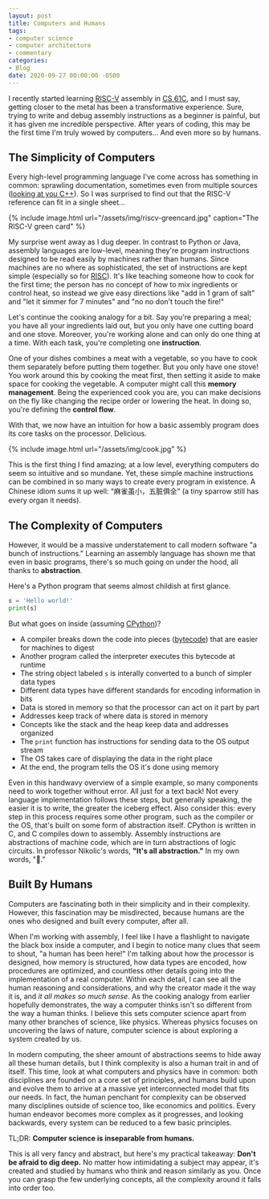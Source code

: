 ```yaml
---
layout: post
title: Computers and Humans
tags:
- computer science
- computer architecture
- commentary
categories:
- Blog
date: 2020-09-27 00:00:00 -0500
---
```


I recently started learning [RISC-V](https://en.wikipedia.org/wiki/RISC-V) assembly in [CS 61C](https://www2.eecs.berkeley.edu/Courses/CS61C/), and I must say, getting closer to the metal has been a transformative experience. Sure, trying to write and debug assembly instructions as a beginner is painful, but it has given me incredible perspective. After years of coding, this may be the first time I'm truly wowed by computers... And even more so by humans.


## The Simplicity of Computers

Every high-level programming language I've come across has something in common: sprawling documentation, sometimes even from multiple sources ([looking at you C++](https://www.google.com/search?q=c%2B%2B+documentation)). So I was surprised to find out that the RISC-V reference can fit in a single sheet...

{% include image.html url="/assets/img/riscv-greencard.jpg" caption="The RISC-V green card" %}

My surprise went away as I dug deeper. In contrast to Python or Java, assembly languages are low-level, meaning they're program instructions designed to be read easily by machines rather than humans. Since machines are no where as sophisticated, the set of instructions are kept simple (especially so for [RISC](https://en.wikipedia.org/wiki/Reduced_instruction_set_computer)). It's like teaching someone how to cook for the first time; the person has no concept of how to mix ingredients or control heat, so instead we give easy directions like "add in 1 gram of salt" and "let it simmer for 7 minutes" and "no no don't touch the fire!"

Let's continue the cooking analogy for a bit. Say you're preparing a meal; you have all your ingredients laid out, but you only have one cutting board and one stove. Moreover, you're working alone and can only do one thing at a time. With each task, you're completing one **instruction**.

One of your dishes combines a meat with a vegetable, so you have to cook them separately before putting them together. But you only have one stove! You work around this by cooking the meat first, then setting it aside to make space for cooking the vegetable. A computer might call this **memory management**. Being the experienced cook you are, you can make decisions on the fly like changing the recipe order or lowering the heat. In doing so, you're defining the **control flow**. 

With that, we now have an intuition for how a basic assembly program does its core tasks on the processor. Delicious.

{% include image.html url="/assets/img/cook.jpg" %}

This is the first thing I find amazing; at a low level, everything computers do seem so intuitive and so mundane. Yet, these simple machine instructions can be combined in so many ways to create every program in existence. A Chinese idiom sums it up well: “麻雀虽小，五脏俱全” (a tiny sparrow still has every organ it needs).


## The Complexity of Computers

However, it would be a massive understatement to call modern software "a bunch of instructions." Learning an assembly language has shown me that even in basic programs, there's so much going on under the hood, all thanks to **abstraction**. 

Here's a Python program that seems almost childish at first glance. 

```python
s = 'Hello world!'
print(s)
```

But what goes on inside (assuming [CPython](https://en.wikipedia.org/wiki/CPython))?
- A compiler breaks down the code into pieces ([bytecode](https://en.wikipedia.org/wiki/Intermediate_representation)) that are easier for machines to digest
- Another program called the interpreter executes this bytecode at runtime
- The string object labeled `s` is interally converted to a bunch of simpler data types
- Different data types have different standards for encoding information in bits
- Data is stored in memory so that the processor can act on it part by part
- Addresses keep track of where data is stored in memory
- Concepts like the stack and the heap keep data and addresses organized
- The `print` function has instructions for sending data to the OS output stream
- The OS takes care of displaying the data in the right place
- At the end, the program tells the OS it's done using memory

Even in this handwavy overview of a simple example, so many components need to work together without error. All just for a text back! Not every language implementation follows these steps, but generally speaking, the easier it is to write, the greater the iceberg effect. Also consider this: every step in this process requires some other program, such as the compiler or the OS, that's built on some form of abstraction itself. CPython is written in C, and C compiles down to assembly. Assembly instructions are abstractions of machine code, which are in turn abstractions of logic circuits. In professor Nikolic's words, **"It's all abstraction."** In my own words, "🤯."


## Built By Humans

Computers are fascinating both in their simplicity and in their complexity. However, this fascination may be misdirected, because humans are the ones who designed and built every computer, after all.

When I'm working with assembly, I feel like I have a flashlight to navigate the black box inside a computer, and I begin to notice many clues that seem to shout, "a human has been here!" I'm talking about how the processor is designed, how memory is structured, how data types are encoded, how procedures are optimized, and countless other details going into the implementation of a real computer. Within each detail, I can see all the human reasoning and considerations, and why the creator made it the way it is, and *it all makes so much sense*. As the cooking analogy from earlier hopefully demonstrates, the way a computer thinks isn't so different from the way a human thinks. I believe this sets computer science apart from many other branches of science, like physics. Whereas physics focuses on uncovering the laws of nature, computer science is about exploring a system created by us. 

In modern computing, the sheer amount of abstractions seems to hide away all these human details, but I think complexity is also a human trait in and of itself. This time, look at what computers and physics have in common: both disciplines are founded on a core set of principles, and humans build upon and evolve them to arrive at a massive yet interconnected model that fits our needs. In fact, the human penchant for complexity can be observed many disciplines outside of science too, like economics and politics. Every human endeavor becomes more complex as it progresses, and looking backwards, every system can be reduced to a few basic principles.

TL;DR: **Computer science is inseparable from humans.**

This is all very fancy and abstract, but here's my practical takeaway: **Don't be afraid to dig deep.** No matter how intimidating a subject may appear, it's created and studied by humans who think and reason similarly as you. Once you can grasp the few underlying concepts, all the complexity around it falls into order too.
